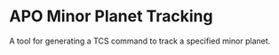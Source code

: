 # APO Minor Planet Tracking
 A tool for generating a TCS command to track a specified minor planet.

